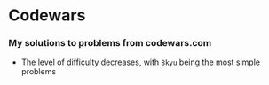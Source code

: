# Codewars
### My solutions to problems from codewars.com

* The level of difficulty decreases, with `8kyu` being the most simple problems